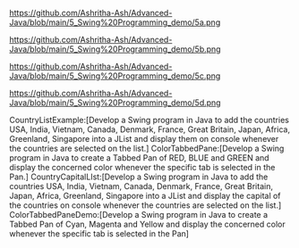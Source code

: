https://github.com/Ashritha-Ash/Advanced-Java/blob/main/5_Swing%20Programming_demo/5a.png


https://github.com/Ashritha-Ash/Advanced-Java/blob/main/5_Swing%20Programming_demo/5b.png



https://github.com/Ashritha-Ash/Advanced-Java/blob/main/5_Swing%20Programming_demo/5c.png

https://github.com/Ashritha-Ash/Advanced-Java/blob/main/5_Swing%20Programming_demo/5d.png




CountryListExample:[Develop a Swing program in Java to add the countries USA, India, Vietnam, Canada,
Denmark, France, Great Britain, Japan, Africa, Greenland, Singapore into a JList and
display them on console whenever the countries are selected on the list.]
ColorTabbedPane:[Develop a Swing program in Java to create a Tabbed Pan of RED, BLUE and GREEN and
display the concerned color whenever the specific tab is selected in the Pan.]
CountryCapitalLIst:[Develop a Swing program in Java to add the countries USA, India, Vietnam, Canada,
Denmark, France, Great Britain, Japan, Africa, Greenland, Singapore into a JList and
display the capital of the countries on console whenever the countries are selected on the list.]
 ColorTabbedPaneDemo:[Develop a Swing program in Java to create a Tabbed Pan of Cyan, Magenta and Yellow and
display the concerned color whenever the specific tab is selected in the Pan]
